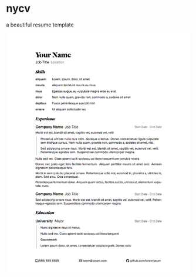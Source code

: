 # nycv
a beautiful resume template

![alt text][example]

[example]: https://github.com/mackenziestarr/nycv/raw/master/example.png "Example compiled LaTeX template"
